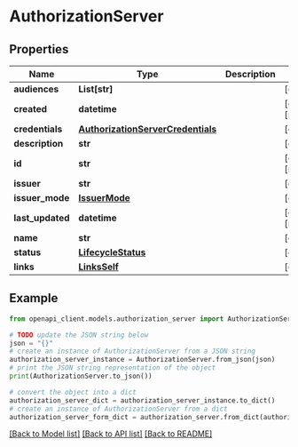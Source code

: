 # AuthorizationServer


## Properties

Name | Type | Description | Notes
------------ | ------------- | ------------- | -------------
**audiences** | **List[str]** |  | [optional] 
**created** | **datetime** |  | [optional] [readonly] 
**credentials** | [**AuthorizationServerCredentials**](AuthorizationServerCredentials.md) |  | [optional] 
**description** | **str** |  | [optional] 
**id** | **str** |  | [optional] [readonly] 
**issuer** | **str** |  | [optional] 
**issuer_mode** | [**IssuerMode**](IssuerMode.md) |  | [optional] 
**last_updated** | **datetime** |  | [optional] [readonly] 
**name** | **str** |  | [optional] 
**status** | [**LifecycleStatus**](LifecycleStatus.md) |  | [optional] 
**links** | [**LinksSelf**](LinksSelf.md) |  | [optional] 

## Example

```python
from openapi_client.models.authorization_server import AuthorizationServer

# TODO update the JSON string below
json = "{}"
# create an instance of AuthorizationServer from a JSON string
authorization_server_instance = AuthorizationServer.from_json(json)
# print the JSON string representation of the object
print(AuthorizationServer.to_json())

# convert the object into a dict
authorization_server_dict = authorization_server_instance.to_dict()
# create an instance of AuthorizationServer from a dict
authorization_server_form_dict = authorization_server.from_dict(authorization_server_dict)
```
[[Back to Model list]](../README.md#documentation-for-models) [[Back to API list]](../README.md#documentation-for-api-endpoints) [[Back to README]](../README.md)


